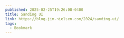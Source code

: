 ```yaml
---
published: 2025-02-25T19:26:08-0400
title: Sanding UI
link: https://blog.jim-nielsen.com/2024/sanding-ui/
tags:
  - Bookmark
---
```

